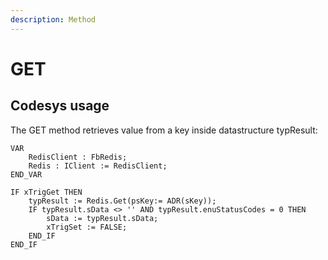 ```yaml
---
description: Method
---
```


# GET

## Codesys usage

The GET method retrieves value from a key inside datastructure typResult:

```
VAR	
	RedisClient : FbRedis;
	Redis : IClient := RedisClient;
END_VAR
```

```
IF xTrigGet THEN
	typResult := Redis.Get(psKey:= ADR(sKey));
	IF typResult.sData <> '' AND typResult.enuStatusCodes = 0 THEN
		sData := typResult.sData;
		xTrigSet := FALSE;
	END_IF
END_IF	 
```
